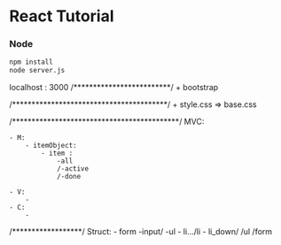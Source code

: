 # React Tutorial

### Node

```sh
npm install
node server.js
```
localhost : 3000
/*************************/
    + bootstrap

/****************************************/
    + style.css => base.css




/*******************************************/
MVC:

    - M:
        - itemObject:
            - item :
                -all
                /-active
                /-done

    - V:
        -
    - C:
        -
/******************/
Struct:
    - form
        -input/
        -ul
            - li.../li
            - li_down/
         /ul
    /form
